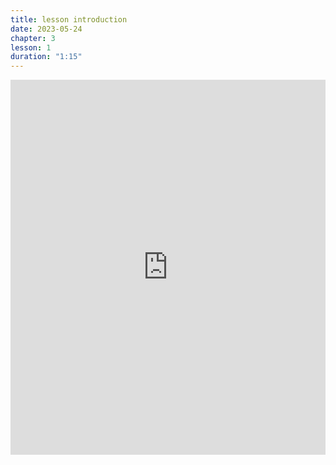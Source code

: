```yaml
---
title: lesson introduction
date: 2023-05-24
chapter: 3
lesson: 1
duration: "1:15"
---
```

<iframe width="100%" height="600" src="https://www.youtube.com/embed/eq4xvchjtek" title="lesson introduction" frameborder="0" allow="accelerometer; autoplay; clipboard-write; encrypted-media; gyroscope; picture-in-picture" allowfullscreen></iframe>

